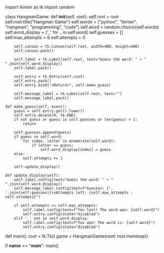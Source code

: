 import tkinter as tk
import random

class HangmanGame:
    def __init__(self, root):
        self.root = root
        self.root.title("Hangman Game")
        self.words = ["python", "tkinter", "hangman", "programming", "code"]
        self.word = random.choice(self.words)
        self.word_display = ['_' for _ in self.word]
        self.guesses = []
        self.max_attempts = 6
        self.attempts = 0

        self.canvas = tk.Canvas(self.root, width=400, height=400)
        self.canvas.pack()

        self.label = tk.Label(self.root, text="Guess the word: " + " ".join(self.word_display))
        self.label.pack()

        self.entry = tk.Entry(self.root)
        self.entry.pack()
        self.entry.bind("<Return>", self.make_guess)

        self.message_label = tk.Label(self.root, text="")
        self.message_label.pack()

    def make_guess(self, event):
        guess = self.entry.get().lower()
        self.entry.delete(0, tk.END)
        if not guess or guess in self.guesses or len(guess) > 1:
            return

        self.guesses.append(guess)
        if guess in self.word:
            for index, letter in enumerate(self.word):
                if letter == guess:
                    self.word_display[index] = guess
        else:
            self.attempts += 1

        self.update_display()

    def update_display(self):
        self.label.config(text="Guess the word: " + " ".join(self.word_display))
        self.message_label.config(text=f"Guesses: {', '.join(self.guesses)}\nAttempts left: {self.max_attempts - self.attempts}")

        if self.attempts >= self.max_attempts:
            self.label.config(text=f"You lost! The word was: {self.word}")
            self.entry.config(state="disabled")
        elif '_' not in self.word_display:
            self.label.config(text=f"You won! The word is: {self.word}")
            self.entry.config(state="disabled")

def main():
    root = tk.Tk()
    game = HangmanGame(root)
    root.mainloop()

if __name__ == "__main__":
    main()
